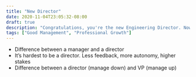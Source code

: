 ```yaml
---
title: "New Director"
date: 2020-11-04T23:05:32-08:00
draft: true
description: "Congratulations, you're the new Engineering Director. Now what?"
tags: ["Good Management", "Professional Growth"]
---
```

- Difference between a manager and a director
- It’s hardest to be a director. Less feedback, more autonomy, higher stakes
- Difference between a director (manage down) and VP (manage up)